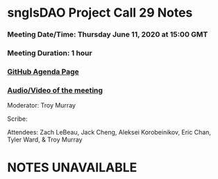 # snglsDAO Project Call 29 Notes

### Meeting Date/Time: Thursday June 11, 2020 at 15:00 GMT
### Meeting Duration: 1 hour
### [GitHub Agenda Page](https://github.com/SingularDTV/snglsdao-pm/issues/31)
### [Audio/Video of the meeting](https://x.breaker.io/?type=series&id=a2f603dc22a1be4fa8d4ef9ce455360bf3ab8ce772526e35fef79175fa1dfadf&season=1ce1e2eede2395de6351df4d9e6db8069a198e127a178d3ea684e4eafc2f4a4c&episode=ab32192afc8cc709b0ce9af2566a2792035391eb107d828421643ca8d632da8b)
Moderator: Troy Murray

Scribe: 

Attendees: Zach LeBeau, Jack Cheng, Aleksei Korobeinikov, Eric Chan, Tyler Ward, & Troy Murray

# NOTES UNAVAILABLE
